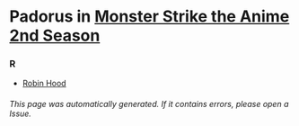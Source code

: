 # Padorus in [Monster Strike the Anime 2nd Season](https://myanimelist.net/anime/34670/Monsuto_Anime)

### R
* [Robin Hood](https://github.com/shadow578/Project-Padoru/blob/master/table-of-contents/characters/RobinHood.md)

###### This page was automatically generated. If it contains errors, please open a Issue.
